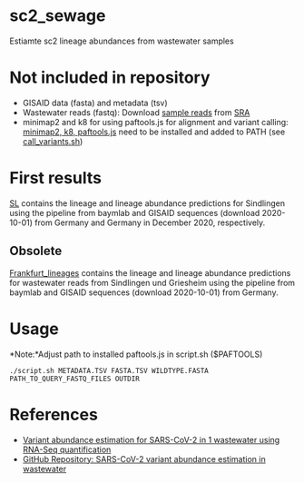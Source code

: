 # sc2_sewage
Estiamte sc2 lineage abundances from wastewater samples

# Not included in repository
* GISAID data (fasta) and metadata (tsv)
* Wastewater reads (fastq): Download [sample reads](https://journals.asm.org/doi/full/10.1128/MRA.00280-21) from [SRA](https://trace.ncbi.nlm.nih.gov/Traces/sra/sra.cgi?view=search_seq_name)
* minimap2 and k8 for using paftools.js for alignment and variant calling: [minimap2, k8, paftools.js](https://github.com/lh3/minimap2) need to be installed and added to PATH (see [call_variants.sh](https://github.com/EvaFriederike/sc2_sewage/tree/main/pipeline_baymlab/call_variants.sh))


# First results
[SL](https://github.com/EvaFriederike/sc2_sewage/tree/main/SL_lineages) contains the lineage and lineage abundance predictions for Sindlingen using the pipeline from baymlab and GISAID sequences (download 2020-10-01) from Germany and Germany in December 2020, respectively.

## Obsolete
[Frankfurt_lineages](https://github.com/EvaFriederike/sc2_sewage/tree/main/Frankfurt_lineages) contains the lineage and lineage abundance predictions for wastewater reads from Sindlingen und Griesheim using the pipeline from baymlab and GISAID sequences (download 2020-10-01) from Germany.

# Usage
*Note:*Adjust path to installed paftools.js in script.sh ($PAFTOOLS)
```
./script.sh METADATA.TSV FASTA.TSV WILDTYPE.FASTA PATH_TO_QUERY_FASTQ_FILES OUTDIR
```

# References
* [Variant abundance estimation for SARS-CoV-2 in 1 wastewater using RNA-Seq quantification](https://www.medrxiv.org/content/10.1101/2021.08.31.21262938v1.full.pdf)
* [GitHub Repository: SARS-CoV-2 variant abundance estimation in wastewater](https://github.com/baymlab/wastewater_analysis)
